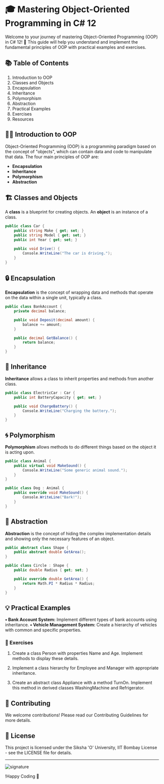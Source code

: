 ﻿# 🎓 Mastering Object-Oriented Programming in C# 12

Welcome to your journey of mastering Object-Oriented Programming (OOP) in C# 12! 🚀 This guide will help you understand and implement the fundamental principles of OOP with practical examples and exercises.

## 📚 Table of Contents
1. Introduction to OOP
2. Classes and Objects
3. Encapsulation
4. Inheritance
5. Polymorphism
6. Abstraction
7. Practical Examples
8. Exercises
9. Resources

## 🧑‍🏫 Introduction to OOP
Object-Oriented Programming (OOP) is a programming paradigm based on the concept of "objects", which can contain data and code to manipulate that data. The four main principles of OOP are:

- **Encapsulation**
- **Inheritance**
- **Polymorphism**
- **Abstraction**

## 🏗️ Classes and Objects
A **class** is a blueprint for creating objects. An **object** is an instance of a class.

```csharp
public class Car {
    public string Make { get; set; }
    public string Model { get; set; }
    public int Year { get; set; }

    public void Drive() {
        Console.WriteLine("The car is driving.");
    }
}
```


## 🔒 Encapsulation
**Encapsulation** is the concept of wrapping data and methods that operate on the data within a single unit, typically a class.

```csharp
public class BankAccount {
    private decimal balance;

    public void Deposit(decimal amount) {
        balance += amount;
    }

    public decimal GetBalance() {
        return balance;
    }
}
```


## 🧬 Inheritance
**Inheritance** allows a class to inherit properties and methods from another class.
```csharp
public class ElectricCar : Car {
    public int BatteryCapacity { get; set; }

    public void ChargeBattery() {
        Console.WriteLine("Charging the battery.");
    }
}
```


## 🌀 Polymorphism
**Polymorphism** allows methods to do different things based on the object it is acting upon.
```csharp
public class Animal {
    public virtual void MakeSound() {
        Console.WriteLine("Some generic animal sound.");
    }
}

public class Dog : Animal {
    public override void MakeSound() {
        Console.WriteLine("Bark!");
    }
}
```


## 🧩 Abstraction
**Abstraction** is the concept of hiding the complex implementation details and showing only the necessary features of an object.
```csharp
public abstract class Shape {
    public abstract double GetArea();
}

public class Circle : Shape {
    public double Radius { get; set; }

    public override double GetArea() {
        return Math.PI * Radius * Radius;
    }
}
```


## 💡 Practical Examples
**• Bank Account System:** Implement different types of bank accounts using inheritance.
**• Vehicle Management System:** Create a hierarchy of vehicles with common and specific properties.


### 📝 Exercises
1.  Create a class Person with properties Name and Age. Implement methods to display these details.        
2.  Implement a class hierarchy for Employee and Manager with appropriate inheritance.

3.  Create an abstract class Appliance with a method TurnOn. Implement this method in derived classes WashingMachine and Refrigerator.



## 🤝 Contributing

We welcome contributions! Please read our Contributing Guidelines for more details.

## 📜 License

This project is licensed under the Siksha 'O' University, IIT Bombay License - see the LICENSE file for details.

---

![signature](https://github.com/user-attachments/assets/c0f3155e-d875-4627-87e9-89ecaab93eca)


!Happy Coding 🚀